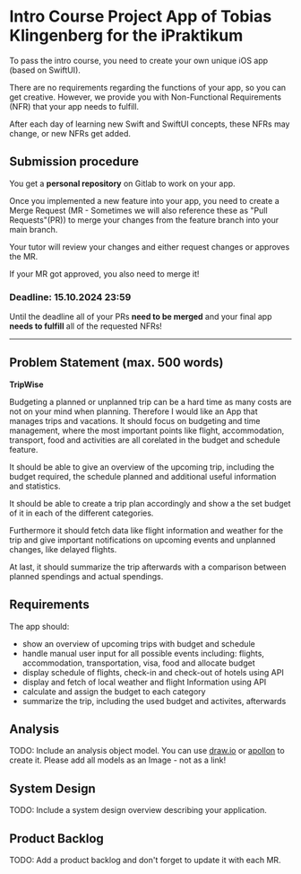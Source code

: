 # Intro Course Project App of Tobias Klingenberg for the iPraktikum

To pass the intro course, you need to create your own unique iOS app (based on SwiftUI).

There are no requirements regarding the functions of your app, so you can get creative.
However, we provide you with Non-Functional Requirements (NFR) that your app needs to fulfill.

After each day of learning new Swift and SwiftUI concepts, these NFRs may change, or new NFRs get added.

## Submission procedure

You get a **personal repository** on Gitlab to work on your app.

Once you implemented a new feature into your app, you need to create a Merge Request (MR - Sometimes we will also reference these as "Pull Requests"(PR)) to merge your changes from the feature branch into your main branch.

Your tutor will review your changes and either request changes or approves the MR.

If your MR got approved, you also need to merge it!

### Deadline: **15.10.2024 23:59**

Until the deadline all of your PRs **need to be merged** and your final app **needs to fulfill** all of the requested NFRs!

---

## Problem Statement (max. 500 words)

**TripWise**

Budgeting a planned or unplanned trip can be a hard time as many costs are not on your mind when planning. Therefore I would like an App that manages trips and vacations. It should focus on budgeting and time management, where the most important points like flight, accommodation, transport, food and activities are all corelated in the budget and schedule feature. 

It should be able to give an overview of the upcoming trip, including the budget required, the schedule planned and additional useful information and statistics. 

It should be able to create a trip plan accordingly and show a the set budget of it in each of the different categories.

Furthermore it should fetch data like flight information and weather for the trip and give important notifications on upcoming events and unplanned changes, like delayed flights.

At last, it should summarize the trip afterwards with a comparison between planned spendings and actual spendings.

## Requirements

The app should:
- show an overview of upcoming trips with budget and schedule
- handle manual user input for all possible events including: flights, accommodation, transportation, visa, food and allocate budget
- display schedule of flights, check-in and check-out of hotels using API
- display and fetch of local weather and flight Information using API
- calculate and assign the budget to each category
- summarize the trip, including the used budget and activites, afterwards


## Analysis

TODO: Include an analysis object model. You can use [draw.io](https://draw.io) or [apollon](https://apollon.ase.cit.tum.de) to create it. Please add all models as an Image - not as a link!

## System Design

TODO: Include a system design overview describing your application.

## Product Backlog

TODO: Add a product backlog and don't forget to update it with each MR.
